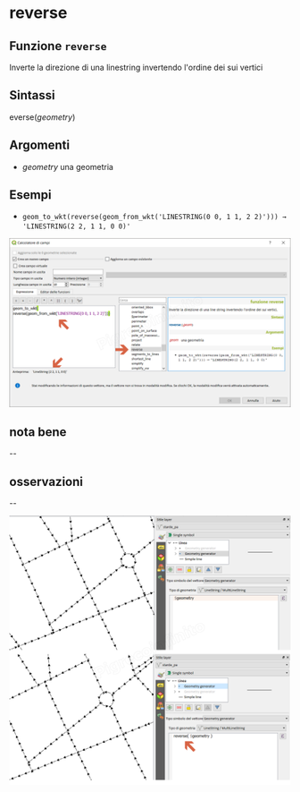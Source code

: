 # reverse

## Funzione `reverse`

Inverte la direzione di una linestring invertendo l'ordine dei sui vertici

## Sintassi

everse\(_geometry_\)

## Argomenti

* _geometry_ una geometria

## Esempi

* `geom_to_wkt(reverse(geom_from_wkt('LINESTRING(0 0, 1 1, 2 2)'))) → 'LINESTRING(2 2, 1 1, 0 0)'`

![](../../../.gitbook/assets/reverse1.png)

## nota bene

--

## osservazioni

--

![](../../../.gitbook/assets/reverse2.png)

